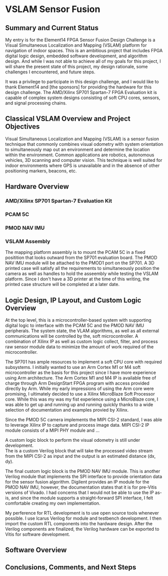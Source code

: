 
# VSLAM Sensor Fusion

## Summary and Current Status

My entry is for the Element14 FPGA Sensor Fusion Design Challenge is a Visual Simultaneous 
Localization and Mapping (VSLAM) platform for navigation of indoor spaces.  This is an 
ambitious project that includes FPGA digital logic design, embedded software 
development, and algorithm design.  And while I was not able to achieve all of
my goals for this project, I will share the present state of this project, my 
design rationale, some challenges I encountered, and future steps.

It was a privilege to participate in this design challenge, and I would like to 
thank Element14 and [the sponsors] for providing the hardware for this design
challenge.  The AMD/Xilinx SP701 Spartan-7 FPGA Evaluation kit is capable of 
complex system designs consisting of soft CPU cores, sensors, and signal
processing chains.

## Classical VSLAM Overview and Project Objectives
Visual Simultaneous Localization and Mapping (VSLAM) is a sensor fusion 
technique that commonly combines visual odometry with system orientation to 
simultaneously map out an environment and determine the location within the 
environment. Common applications are robotics, autonomous vehicles, 3D scanning 
and computer vision. This technique is well suited for indoor environments 
where GPS is unavailable and in the absence of other positioning markers, 
beacons, etc.


## Hardware Overview
### AMD/Xilinx SP701 Spartan-7 Evaluation Kit

### PCAM 5C

### PMOD NAV IMU

### VSLAM Assembly
The mapping platform assembly is to mount the PCAM 5C in a fixed positition 
that looks outward from the SP701 evaluation board.  The PMOD NAV IMU module 
will be attached to the PMOD1 port on the SP701.  A 3D printed case will 
satisfy all the requirements to simultaneously position the camera as well as 
handles to hold the asseembly while testing the VSLAM platform.  Since I don't
have a 3D printer at the time of this writing, the printed case structure will 
be completed at a later date.

## Logic Design, IP Layout, and Custom Logic Overview

At the top level, this is a microcontroller-based system with supporting digital 
logic to interface with the PCAM 5C and the PMOD NAV IMU peripherals.  The system state,
the VLAM algorithms, as well as all external communications will be controlled by the,
soft microcontroller. A combination of Xilinx IP as well as custom logic collect,
filter, and process raw sensor module data to minimize the amount of work required of 
the microcontroller. 

The SP701 has ample resources to implement a soft CPU core with required subsystems.
I initially wanted to use an Arm Cortex M1 or M4 soft microcontroller as the basis for 
this project since I have more experience using Arm architecture.  The Arm Cortex 
M1 and M4 IP is available free of charge through Arm DesignStart FPGA program with access
provided directly by Arm.  While my early impressions of using the Arm core were promising,
I ultimately decided to use a Xilinx MicroBlaze Soft Processor core. While this was my 
was my fist experience using a MicroBlaze core, I was able to get up and running
up and running quickly thanks to a wide selection of documentation and examples provied 
by Xilinx. 

Since the PMOD 5C camera implements the MIPI CSI-2 standard, I was able to leverage Xilinx
IP to capture and process image data.  MIPI CSI-2 IP module consists of a MIPI PHY module 
and ...

A custom logic block to perform the visual odometry is still under development.  
The is a custom Verilog block that will take the processed video stream from the MIPI
CSI-2 as input and the output is an estimated distance (dx, dy).

The final custom logic block is the PMOD NAV IMU module.  This is another Verilog module
that implements the SPI interface to provide orientation data for the sensor fusion algorithm.
Digilent provides an IP module for the PMOD NAV IMU, however, the documentation states that
it is for pre-Vitis versions of Vivado.  I had concerns that I would not be able to use 
the IP as-is, and since the module supports a straight-forward SPI interface, I felt 
comfortable creating my own implementation.

My perference for RTL development is to use open source tools whenever possible.
I use Icarus Verilog for module and testbench development.  I then import the 
custom RTL components into the hardware design.  After the Verilog components
are finalized, the Verilog hardware can be exported to Vitis for software
development.

## Software Overview


## Conclusions, Comments, and Next Steps

